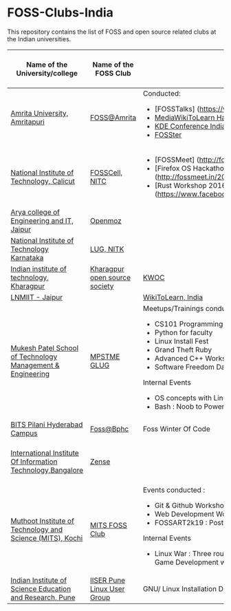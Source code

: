 # FOSS-Clubs-India

This repository contains the list of FOSS and open source related clubs at the Indian universities.

| Name of the University/college     | Name of the FOSS Club  | Activities                | Google Summmer of Code Selects
|------------------------------------|------------------------|---------------------------|---------------------------|
|[Amrita University, Amritapuri](https://www.amrita.edu/campus/amritapuri)|[FOSS@Amrita](http://foss.amrita.ac.in/) | Conducted: <ul> <li> [FOSSTalks] (https://www.youtube.com/watch?v=EhsaOylf8j8)</li><li>[MediaWikiToLearn Hackathon and Editathon](https://www.mediawiki.org/wiki/Wikimedia_Hackathon_Amrita_University)</li><li>[KDE Conference India 2015](https://kde.in/conf)</li> <li>[FOSSter](https://www.amrita.edu/news/amrita-organizes-foss-conference)</li></ul>| Details can be found [here](http://foss.amrita.ac.in/achievements/gsoc/) |                                   
|[National Institute of Technology, Calicut](http://nitc.ac.in/)|[FOSSCell, NITC](http://fosscell.nitc.ac.in/) | <ul><li>[FOSSMeet] (http://fossmeet.in)</li><li>[Firefox OS Hackathon 2015] (http://fossmeet.in/2016/hackathon.tathva.org/)</li><li>[Rust Workshop 2016] (https://www.facebook.com/CSEA.NITC/posts/935276289884219)</li></ul>|
|[Arya college of Engineering and IT, Jaipur](http://www.aryacollege.in/)|[Openmoz](https://www.facebook.com/groups/openmoz/) |                                   
|[National Institute of Technology Karnataka](http://nitk.ac.in)|[LUG, NITK](http://nitklug.github.io/)|
|[Indian institute of technology, Kharagpur](http://iitkgp.ac.in/)|[Kharagpur open source society](http://kossiitkgp.in/)|[KWOC](http://kwoc.kossiitkgp.in/)|
|[LNMIIT - Jaipur](http://iitkgp.ac.in/)||[WikiToLearn, India](https://www.facebook.com/events/239194046515064/)|
|[Mukesh Patel School of Technology Management & Engineering](http://engineering.nmims.edu/)|[MPSTME GLUG](https://www.facebook.com/mpstme.glug/)| Meetups/Trainings conducted : <ul><li>CS101 Programming with Python</li><li>Python for faculty</li><li>Linux Install Fest</li><li>Grand Theft Ruby</li><li>Advanced C++ Workshop</li><li>Software Freedom Day</li></ul> Internal Events <ul><li>OS concepts with Linux</li><li>Bash : Noob to Power User</li></ul>|
|[BITS Pilani Hyderabad Campus](http://www.bits-pilani.ac.in/hyderabad/)|[Foss@Bphc](https://fossbphc.github.io/)| Foss Winter Of Code |
|[International Institute Of Information Technology,Bangalore](https://www.iiitb.ac.in/)|[Zense](https://zense.co.in/)| |10 students selected for GSOC'17|
|[Muthoot Institute of Technology and Science (MITS), Kochi](http://www.mgmits.com/)|[MITS FOSS Club](https://mitsfoss.in/)| Events conducted : <ul><li>Git & Github Workshop</li><li>Web Development Workshop</li><li>FOSSART2k19 : Poster design competition using FOSS tools.</li></ul> Internal Events <ul><li>Linux War : Three round competiton(FOSS Quiz, Bash Programming, Game Development with FOSS tools.)</li></ul>|
|[Indian Institute of Science Education and Research, Pune](http://www.iiserpune.ac.in/) | [IISER Pune Linux User Group](https://iplug.sac.iiserpune.ac.in/) | GNU/ Linux Installation Drives, Python Workshops, Coding Challenges | |
